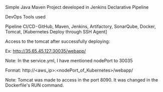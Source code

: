 Simple Java Maven Project developed in Jenkins Declarative Pipeline



DevOps Tools used

Pipeline CI/CD - GitHub, Maven, Jenkins, Artifactory, SonarQube, Docker, Tomcat, [Kubernetes Deploy through SSH Agent]




Access to the tomcat after successfully deploying: 

Ex: http://35.65.45.127:30035/webapp/

Note: In the service.yml, I have mentioned nodePort to 30035

Format: http://<aws_ip>:<nodePort_of_Kubernetes>/webapp/

Note: Tomcat was made to access in the port 8090. It was changed in the Dockerfile's RUN command.
